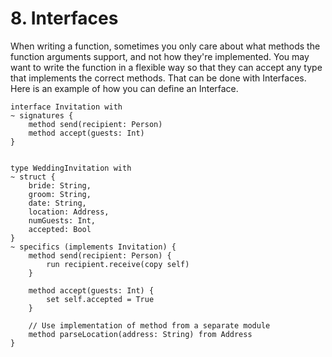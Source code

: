 # 8. Interfaces

When writing a function, sometimes you only care about what methods the function arguments support, and not how they're implemented. You may want to write the function in a flexible way so that they can accept any type that implements the correct methods. That can be done with Interfaces. Here is an example of how you can define an Interface.

```serene
interface Invitation with
~ signatures {
    method send(recipient: Person)
    method accept(guests: Int)
}


type WeddingInvitation with
~ struct {
    bride: String,
    groom: String,
    date: String,
    location: Address,
    numGuests: Int,
    accepted: Bool
}
~ specifics (implements Invitation) {
    method send(recipient: Person) {
        run recipient.receive(copy self)
    }

    method accept(guests: Int) {
        set self.accepted = True
    }

	// Use implementation of method from a separate module
    method parseLocation(address: String) from Address	
}
```

